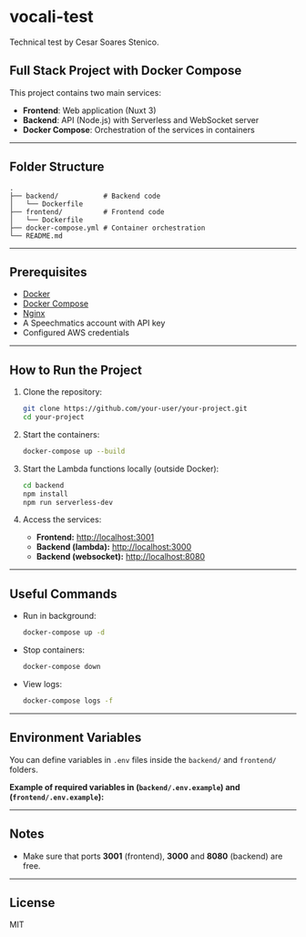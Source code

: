 # vocali-test

Technical test by Cesar Soares Stenico.

## Full Stack Project with Docker Compose

This project contains two main services:

- **Frontend**: Web application (Nuxt 3)
- **Backend**: API (Node.js) with Serverless and WebSocket server
- **Docker Compose**: Orchestration of the services in containers

---

## Folder Structure

```
.
├── backend/           # Backend code
│   └── Dockerfile
├── frontend/          # Frontend code
│   └── Dockerfile
├── docker-compose.yml # Container orchestration
└── README.md
```

---

## Prerequisites

- [Docker](https://www.docker.com/)
- [Docker Compose](https://docs.docker.com/compose/)
- [Nginx](https://nginx.org/en/download.html)
- A Speechmatics account with API key
- Configured AWS credentials

---

## How to Run the Project

1. Clone the repository:

   ```bash
   git clone https://github.com/your-user/your-project.git
   cd your-project
   ```

2. Start the containers:

   ```bash
   docker-compose up --build
   ```

3. Start the Lambda functions locally (outside Docker):

   ```bash
   cd backend
   npm install
   npm run serverless-dev
   ```

4. Access the services:

   - **Frontend:** [http://localhost:3001](http://localhost:3001)
   - **Backend (lambda):** [http://localhost:3000](http://localhost:3000)
   - **Backend (websocket):** [http://localhost:8080](http://localhost:8080)

---

## Useful Commands

- Run in background:

  ```bash
  docker-compose up -d
  ```

- Stop containers:

  ```bash
  docker-compose down
  ```

- View logs:

  ```bash
  docker-compose logs -f
  ```

---

## Environment Variables

You can define variables in `.env` files inside the `backend/` and `frontend/` folders.

**Example of required variables in (`backend/.env.example`) and (`frontend/.env.example`):**

---

## Notes

- Make sure that ports **3001** (frontend), **3000** and **8080** (backend) are free.

---

## License

MIT
